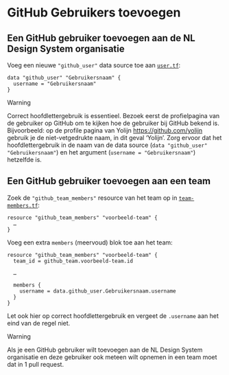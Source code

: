 # GitHub Gebruikers toevoegen

## Een GitHub gebruiker toevoegen aan de NL Design System organisatie

Voeg een nieuwe `"github_user"` data source toe aan [`user.tf`](../user.tf):

```HCL
data "github_user" "Gebruikersnaam" {
  username = "Gebruikersnaam"
}
```

> [!WARNING]  
> Correct hoofdlettergebruik is essentieel. Bezoek eerst de profielpagina van de gebruiker op GitHub om te kijken hoe de
> gebruiker bij GitHub bekend is. Bijvoorbeeld: op de profile pagina van Yolijn https://github.com/yolijn gebruik je de
> niet-vetgedrukte naam, in dit geval ‘Yolijn’. Zorg ervoor dat het hoofdlettergebruik in de naam van de data source
> (`data "github_user" "Gebruikersnaam"`) en het argument (`username = "Gebruikersnaam"`) hetzelfde is.

## Een GitHub gebruiker toevoegen aan een team

Zoek de `"github_team_members"` resource van het team op in [`team-members.tf`](../team-members.tf):

```HCL
resource "github_team_members" "voorbeeld-team" {
  …
}
```

Voeg een extra `members` (meervoud) blok toe aan het team:

```HCL
resource "github_team_members" "voorbeeld-team" {
  team_id = github_team.voorbeeld-team.id

  …

  members {
    username = data.github_user.Gebruikersnaam.username
  }
}
```

Let ook hier op correct hoofdlettergebruik en vergeet de `.username` aan het eind van de regel niet.

> [!WARNING]  
> Als je een GitHub gebruiker wilt toevoegen aan de NL Design System organisatie en deze gebruiker ook meteen wilt
> opnemen in een team moet dat in 1 pull request.
